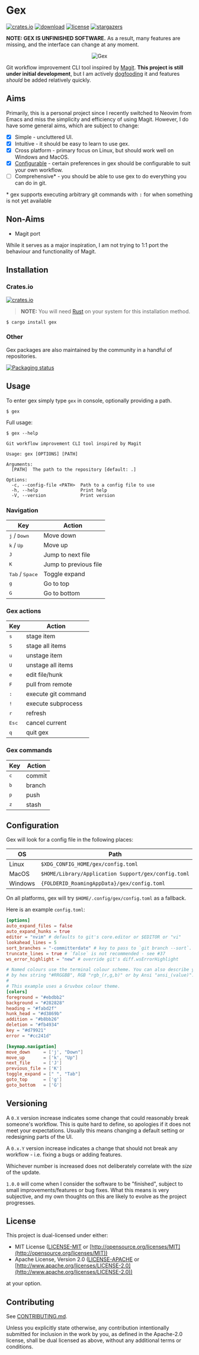 # Gex

[![crates.io](https://img.shields.io/crates/v/gex)](https://crates.io/crates/gex)
[![download](https://img.shields.io/crates/d/gex)](https://crates.io/crates/gex)
[![license](https://img.shields.io/crates/l/gex)](https://crates.io/crates/gex)
[![stargazers](https://img.shields.io/github/stars/Piturnah/gex?style=social)](https://github.com/Piturnah/gex/stargazers)

**NOTE: GEX IS UNFINISHED SOFTWARE.** As a result, many features are missing, and the interface can change at any moment.

<p align="center">
  <img src="https://user-images.githubusercontent.com/20472367/185642346-7f4b3738-0b75-42c1-9983-6ef7b3b72bde.gif" alt="Gex">
</p>

Git workflow improvement CLI tool inspired by [Magit](https://github.com/magit/magit). **This project is still under initial development**, but I am actively [dogfooding](https://en.wikipedia.org/wiki/Eating_your_own_dog_food) it and features *should* be added relatively quickly.

## Aims

Primarily, this is a personal project since I recently switched to Neovim from Emacs and miss the simplicity and efficiency of using Magit. However, I do have some general aims, which are subject to change:

- [x] Simple - uncluttered UI.
- [x] Intuitive - it should be easy to learn to use gex.
- [x] Cross platform - primary focus on Linux, but should work well on Windows and MacOS.
- [x] [Configurable](./#Configuration) - certain preferences in gex should be configurable to suit your own workflow.
- [ ] Comprehensive\* - you should be able to use gex to do everything you can do in git.

\* gex supports executing arbitrary git commands with <kbd>:</kbd> for when something is not yet available

## Non-Aims

- Magit port

While it serves as a major inspiration, I am not trying to 1:1 port the behaviour and functionality of Magit.

## Installation

### Crates.io

[![crates.io](https://img.shields.io/crates/v/gex)](https://crates.io/crates/gex)

> **NOTE:** You will need [Rust](https://www.rust-lang.org/) on your system for this installation method.

```console
$ cargo install gex
```

### Other

Gex packages are also maintained by the community in a handful of repositories.

[![Packaging status](https://repology.org/badge/vertical-allrepos/gex.svg)](https://repology.org/project/gex/versions)

## Usage

To enter gex simply type `gex` in console, optionally providing a path.

```console
$ gex
```

Full usage:

```console
$ gex --help

Git workflow improvement CLI tool inspired by Magit

Usage: gex [OPTIONS] [PATH]

Arguments:
  [PATH]  The path to the repository [default: .]

Options:
  -c, --config-file <PATH>  Path to a config file to use
  -h, --help                Print help
  -V, --version             Print version
```

### Navigation

| Key                               | Action                |
| --------------------------------- | ------------          |
| <kbd>j</kbd> / <kbd>Down</kbd>    | Move down             |
| <kbd>k</kbd> / <kbd>Up</kbd>      | Move up               |
| <kbd>J</kbd>                      | Jump to next file     |
| <kbd>K</kbd>                      | Jump to previous file |
| <kbd>Tab</kbd> / <kbd>Space</kbd> | Toggle expand         |
| <kbd>g</kbd>                      | Go to top             |
| <kbd>G</kbd>                      | Go to bottom          |

### Gex actions

| Key            | Action              |
| ------------   | ------------------- |
| <kbd>s</kbd>   | stage item          |
| <kbd>S</kbd>   | stage all items     |
| <kbd>u</kbd>   | unstage item        |
| <kbd>U</kbd>   | unstage all items   |
| <kbd>e</kbd>   | edit file/hunk      |
| <kbd>F</kbd>   | pull from remote    |
| <kbd>:</kbd>   | execute git command |
| <kbd>!</kbd>   | execute subprocess  |
| <kbd>r</kbd>   | refresh             |
| <kbd>Esc</kbd> | cancel current      |
| <kbd>q</kbd>   | quit gex            |

### Gex commands

| Key          | Action            |
| ------------ | ----------------- |
| <kbd>c</kbd> | commit            |
| <kbd>b</kbd> | branch            |
| <kbd>p</kbd> | push              |
| <kbd>z</kbd> | stash             |

## Configuration

Gex will look for a config file in the following places:

| OS      | Path                                                |
| ------- | --------------------------------------------------- |
| Linux   | `$XDG_CONFIG_HOME/gex/config.toml`                  |
| MacOS   | `$HOME/Library/Application Support/gex/config.toml` |
| Windows | `{FOLDERID_RoamingAppData}/gex/config.toml`         |

On all platforms, gex will try `$HOME/.config/gex/config.toml` as a fallback.

Here is an example `config.toml`:

```toml
[options]
auto_expand_files = false
auto_expand_hunks = true
editor = "nvim" # defaults to git's core.editor or $EDITOR or "vi"
lookahead_lines = 5
sort_branches = "-committerdate" # key to pass to `git branch --sort`. https://git-scm.com/docs/git-for-each-ref#_field_names
truncate_lines = true # `false` is not recommended - see #37
ws_error_highlight = "new" # override git's diff.wsErrorHighlight

# Named colours use the terminal colour scheme. You can also describe your colours
# by hex string "#RRGGBB", RGB "rgb_(r,g,b)" or by Ansi "ansi_(value)".
#
# This example uses a Gruvbox colour theme.
[colors]
foreground = "#ebdbb2"
background = "#282828"
heading = "#fabd2f"
hunk_head = "#d3869b"
addition = "#b8bb26"
deletion = "#fb4934"
key = "#d79921"
error = "#cc241d"

[keymap.navigation]
move_down     = ['j', "Down"]
move_up       = ['k', "Up"]
next_file     = ['J']
previous_file = ['K']
toggle_expand = [" ", "Tab"]
goto_top      = ['g']
goto_bottom   = ['G']
```

## Versioning

A `0.X` version increase indicates some change that could reasonably break someone's workflow. This is quite hard to define, so apologies if it does not meet your expectations. Usually this means changing a default setting or redesigning parts of the UI.

A `0.x.Y` version increase indicates a change that should not break any workflow - i.e. fixing a bugs or adding features.

Whichever number is increased does not deliberately correlate with the *size* of the update.

`1.0.0` will come when I consider the software to be "finished", subject to small improvements/features or bug fixes. What this means is very subjective, and my own thoughts on this are likely to evolve as the project progresses.

## License

This project is dual-licensed under either:

- MIT License ([LICENSE-MIT](LICENSE-MIT) or [http://opensource.org/licenses/MIT](http://opensource.org/licenses/MIT))
- Apache License, Version 2.0 ([LICENSE-APACHE](LICENSE-APACHE) or [http://www.apache.org/licenses/LICENSE-2.0](http://www.apache.org/licenses/LICENSE-2.0))

at your option.

## Contributing

See [CONTRIBUTING.md](./CONTRIBUTING.md).

Unless you explicitly state otherwise, any contribution intentionally submitted for inclusion in the work by you, as defined in the Apache-2.0 license, shall be dual licensed as above, without any additional terms or conditions.
